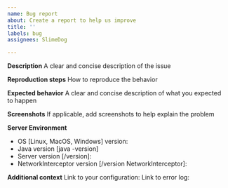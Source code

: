 ```yaml
---
name: Bug report
about: Create a report to help us improve
title: ''
labels: bug
assignees: SlimeDog

---
```


**Description**
A clear and concise description of the issue

**Reproduction steps**
How to reproduce the behavior

**Expected behavior**
A clear and concise description of what you expected to happen

**Screenshots**
If applicable, add screenshots to help explain the problem

**Server Environment**
 - OS [Linux, MacOS, Windows] version: 
 - Java version [java -version]
 - Server version [/version]: 
 - NetworkInterceptor version [/version NetworkInterceptor]: 

**Additional context**
 Link to your configuration:
 Link to error log:
